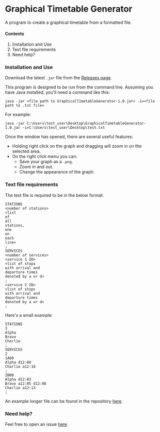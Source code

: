 # Graphical Timetable Generator
A program to create a graphical timetable from a formatted file.

#### Contents
1. Installation and Use
2. Text file requirements
3. Need help?

### Installation and Use
Download the latest `.jar` file from the [Releases page](https://github.com/Daniel-Gill/GraphicalTimetableGenerator/releases).

This program is designed to be run from the command line. Assuming you have Java installed, you'll need a command like this:

`java -jar <file path to GraphicalTimetableGenerator-1.0.jar> -i=<file path to .txt file>`

For example:

`java -jar C:\Users\test_user\Desktop\GraphicalTimetableGenerator-1.0.jar -i=C:\Users\test_user\Desktop\test.txt`

Once the window has opened, there are several useful features:
* Holding right click on the graph and dragging will zoom in on the selected area.
* On the right click menu you can:
  * Save your graph as a `.png`.
  * Zoom in and out.
  * Change the appearance of the graph.

### Text file requirements
The text file is required to be in the below format:

```
STATIONS
<number of stations>
<list
of
all
stations,
one
on 
each
line>
;
SERVICES
<number of services>
<service 1 ID>
<list of stops
with arrival and
departure times
denoted by a or d>
;
<service 2 ID>
<list of stops
with arrival and
departure times
denoted by a or d>
;
```

Here's a small example:
```
STATIONS
3
Alpha
Bravo
Charlie
;
SERVICES
2
1A00
Alpha d12:00
Charlie a12:10
;
2B00
Alpha d12:03
Bravo a12:05 d12:06
Charlie a12:13
;
```

An example longer file can be found in the repository [here](https://github.com/Daniel-Gill/GraphicalTimetableGenerator/blob/master/src/test/java/test.txt).

### Need help?

Feel free to open an issue [here](https://github.com/Daniel-Gill/GraphicalTimetableGenerator/issues).
